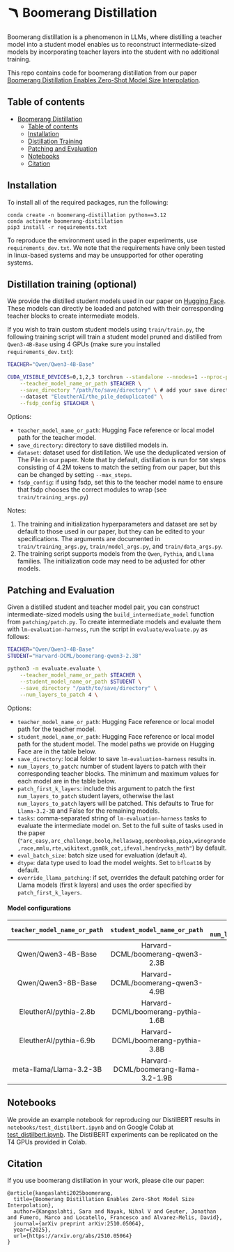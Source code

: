 # 🪃 Boomerang Distillation

Boomerang distillation is a phenomenon in LLMs, where distilling a teacher model into a student model enables us to reconstruct intermediate-sized models by incorporating teacher layers into the student with no additional training.

This repo contains code for boomerang distillation from our paper [Boomerang Distillation Enables Zero-Shot Model Size Interpolation](https://arxiv.org/abs/2510.05064).

## Table of contents
- [Boomerang Distillation](#boomerang-distillation)
    - [Table of contents](#table-of-contents)
    - [Installation](#installation)
    - [Distillation Training](#distillation-training-optional)
    - [Patching and Evaluation](#patching-and-evaluation)
    - [Notebooks](#notebooks)
    - [Citation](#citation)


## Installation

To install all of the required packages, run the following:
```
conda create -n boomerang-distillation python==3.12
conda activate boomerang-distillation
pip3 install -r requirements.txt
```
To reproduce the environment used in the paper experiments, use `requirements_dev.txt`. We note that the requirements have only been tested in linux-based systems and may be unsupported for other operating systems.

## Distillation training (optional)

We provide the distilled student models used in our paper on [Hugging Face](https://huggingface.co/collections/Harvard-DCML/boomerang-distillation-68e95c276a09358d9a39b52e). These models can directly be loaded and patched with their corresponding teacher blocks to create intermediate models.

If you wish to train custom student models using `train/train.py`, the following training script will train a student model pruned and distilled from `Qwen3-4B-Base` using 4 GPUs (make sure you installed `requirements_dev.txt`):

```bash
TEACHER="Qwen/Qwen3-4B-Base"

CUDA_VISIBLE_DEVICES=0,1,2,3 torchrun --standalone --nnodes=1 --nproc-per-node=4 --module train.train \
    --teacher_model_name_or_path $TEACHER \
    --save_directory "/path/to/save/directory" \ # add your save directory here
    --dataset "EleutherAI/the_pile_deduplicated" \
    --fsdp_config $TEACHER \
```
Options:
- `teacher_model_name_or_path`: Hugging Face reference or local model path for the teacher model.
- `save_directory`: directory to save distilled models in.
- `dataset`: dataset used for distillation. We use the deduplicated version of The Pile in our paper. Note that by default, distillation is run for `500` steps consisting of 4.2M tokens to match the setting from our paper, but this can be changed by setting `--max_steps`.
- `fsdp_config`: if using fsdp, set this to the teacher model name to ensure that fsdp chooses the correct modules to wrap (see `train/training_args.py`)

Notes:
1. The training and initialization hyperparameters and dataset are set by default to those used in our paper, but they can be edited to your specifications. The arguments are documented in `train/training_args.py`, `train/model_args.py`, and `train/data_args.py`.
2. The training script supports models from the `Qwen`, `Pythia`, and `Llama` families. The initialization code may need to be adjusted for other models.

## Patching and Evaluation

Given a distilled student and teacher model pair, you can construct intermediate-sized models using the `build_intermediate_model` function from `patching/patch.py`. To create intermediate models and evaluate them with `lm-evaluation-harness`, run the script in `evaluate/evaluate.py` as follows:

```bash
TEACHER="Qwen/Qwen3-4B-Base"
STUDENT="Harvard-DCML/boomerang-qwen3-2.3B"

python3 -m evaluate.evaluate \
    --teacher_model_name_or_path $TEACHER \
    --student_model_name_or_path $STUDENT \
    --save_directory "/path/to/save/directory" \
    --num_layers_to_patch 4 \
```
Options:
- `teacher_model_name_or_path`: Hugging Face reference or local model path for the teacher model.
- `student_model_name_or_path`: Hugging Face reference or local model path for the student model. The model paths we provide on Hugging Face are in the table below.
- `save_directory`: local folder to save `lm-evaluation-harness` results in.
- `num_layers_to_patch`: number of student layers to patch with their corresponding teacher blocks. The minimum and maximum values for each model are in the table below.
- `patch_first_k_layers`: include this argument to patch the first `num_layers_to_patch` student layers, otherwise the last `num_layers_to_patch` layers will be patched. This defaults to True for `Llama-3.2-3B` and False for the remaining models.
- `tasks`: comma-separated string of `lm-evaluation-harness` tasks to evaluate the intermediate model on. Set to the full suite of tasks used in the paper (`"arc_easy,arc_challenge,boolq,hellaswag,openbookqa,piqa,winogrande,race,mmlu,rte,wikitext,gsm8k_cot,ifeval,hendrycks_math"`) by default.
- `eval_batch_size`: batch size used for evaluation (default `4`).
-  `dtype`: data type used to load the model weights. Set to `bfloat16` by default.
- `override_llama_patching`: if set, overrides the default patching order for Llama models (first k layers) and uses the order specified by `patch_first_k_layers`.

#### Model configurations

| `teacher_model_name_or_path` | `student_model_name_or_path` | Range of `num_layers_to_patch` |
|:---:|:---:|:---:|
| Qwen/Qwen3-4B-Base | Harvard-DCML/boomerang-qwen3-2.3B | 1-17 |
| Qwen/Qwen3-8B-Base | Harvard-DCML/boomerang-qwen3-4.9B  | 1-17 |
| EleutherAI/pythia-2.8b | Harvard-DCML/boomerang-pythia-1.6B | 1-15 |
| EleutherAI/pythia-6.9b | Harvard-DCML/boomerang-pythia-3.8B | 1-15 |
| meta-llama/Llama-3.2-3B | Harvard-DCML/boomerang-llama-3.2-1.9B | 1-13 |


## Notebooks

We provide an example notebook for reproducing our DistilBERT results in `notebooks/test_distilbert.ipynb` and on Google Colab at [test_distilbert.ipynb](https://drive.google.com/file/d/1bAzX436ZH4zQmk5iQNauAOhGHIBJ1CkB/view?usp=sharing). The DistilBERT experiments can be replicated on the T4 GPUs provided in Colab.

## Citation

If you use boomerang distillation in your work, please cite our paper:
```
@article{kangaslahti2025boomerang,
  title={Boomerang Distillation Enables Zero-Shot Model Size Interpolation},
  author={Kangaslahti, Sara and Nayak, Nihal V and Geuter, Jonathan and Fumero, Marco and Locatello, Francesco and Alvarez-Melis, David},
  journal={arXiv preprint arXiv:2510.05064},
  year={2025},
  url={https://arxiv.org/abs/2510.05064}
}
```
